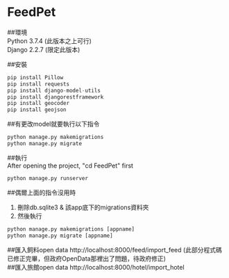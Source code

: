 # FeedPet
##環境
<br>
Python 3.7.4 (此版本之上可行)
<br>
Django 2.2.7 (限定此版本)
<br>

##安裝
```Python
pip install Pillow
pip install requests
pip install django-model-utils
pip install djangorestframework
pip install geocoder
pip install geojson
```

##有更改model就要執行以下指令
```Python
python manage.py makemigrations
python manage.py migrate
```

##執行
<br>After opening the project, "cd FeedPet" first
```Python
python manage.py runserver
```

##偶爾上面的指令沒用時
1. 刪除db.sqlite3 & 該app底下的migrations資料夾
2. 然後執行
```Python
python manage.py makemigrations [appname]
python manage.py migrate [appname]
```


##匯入飼料open data
http://localhost:8000/feed/import_feed
(此部分程式碼已修正完畢，但政府OpenData那裡出了問題，待政府修正)
<br>
##匯入旅館open data
http://localhost:8000/hotel/import_hotel
<br>
